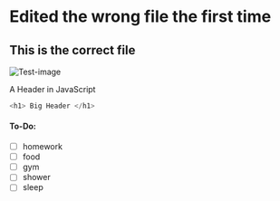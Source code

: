 # Edited the wrong file the first time
## This is the correct file

![Test-image](https://i.natgeofe.com/n/548467d8-c5f1-4551-9f58-6817a8d2c45e/NationalGeographic_2572187_square.jpg)

A Header in JavaScript
```javascript
<h1> Big Header </h1>
```

#### To-Do:
- [ ] homework
- [ ] food
- [ ] gym
- [ ] shower
- [ ] sleep
